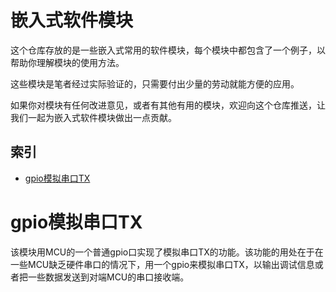 # 嵌入式软件模块
这个仓库存放的是一些嵌入式常用的软件模块，每个模块中都包含了一个例子，以帮助你理解模块的使用方法。

这些模块是笔者经过实际验证的，只需要付出少量的劳动就能方便的应用。

如果你对模块有任何改进意见，或者有其他有用的模块，欢迎向这个仓库推送，让我们一起为嵌入式软件模块做出一点贡献。

## 索引
 - [gpio模拟串口TX](#仿真串口模块)


# gpio模拟串口TX
该模块用MCU的一个普通gpio口实现了模拟串口TX的功能。该功能的用处在于在一些MCU缺乏硬件串口的情况下，用一个gpio来模拟串口TX，以输出调试信息或者把一些数据发送到对端MCU的串口接收端。










